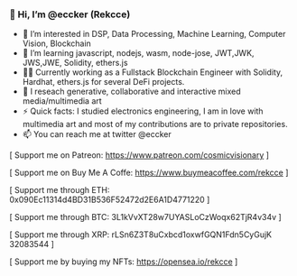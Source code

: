 ### 👋 Hi, I’m @eccker (Rekcce)
- 👀 I’m interested in DSP, Data Processing, Machine Learning, Computer Vision, Blockchain
- 🌱 I’m learning javascript, nodejs, wasm, node-jose, JWT,JWK, JWS,JWE, Solidity, ethers.js 
- 🧑‍💻 Currently working as a Fullstack Blockchain Engineer with Solidity, Hardhat, ethers.js for several DeFi projects. 
- 💞️ I reseach generative, collaborative and interactive mixed media/multimedia art
- ⚡ Quick facts: I studied electronics engineering, I am in love with multimedia art and most of my contributions are to private repositories.
- 📫 You can reach me at twitter @eccker

[ Support me on Patreon: https://www.patreon.com/cosmicvisionary ]

[ Support me on Buy Me A Coffe: https://www.buymeacoffee.com/rekcce ]

[ Support me through ETH: 0x090Ec11314d4BD31B536F52472d2E6A1D4771220 ]

[ Support me through BTC: 3L1kVvXT28w7UYASLoCzWoqx62TjR4v34v ]

[ Support me through XRP: rLSn6Z3T8uCxbcd1oxwfGQN1Fdn5CyGujK   32083544 ]

[ Support me by buying my NFTs: https://opensea.io/rekcce ]
